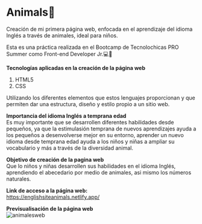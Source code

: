 # Animals🐻
Creación de mi primera página web, enfocada en el aprendizaje del idioma Inglés a través de animales, ideal para niños.

Esta es una práctica realizada en el Bootcamp de Tecnolochicas PRO Summer como Front-end Developer Jr.💻💜

**Tecnologías aplicadas en la creación de la página web**
1. HTML5
2. CSS


Utilizando los diferentes elementos que estos lenguajes proporcionan y que permiten dar una estructura, diseño y estilo propio a un sitio web.
<br>

**Importancia del idioma Inglés a temprana edad**
<br>
Es muy importante que se desarrollen diferentes habilidades desde pequeños, ya que la estimulasión temprana de nuevos aprendizajes ayuda 
a los pequeños a desenvolverse mejor en su entorno, aprender un nuevo idioma desde temprana edad ayuda a los niños y niñas a ampliar su vocabulario y más a través de la diversidad animal.

**Objetivo de creación de la pagina web**
<br>
Que lo niños y niñas desarrollen sus habilidades en el idioma Inglés, aprendiendo el abecedario por medio de animales, asi mismo los números naturales. 

**Link de acceso a la página web:**
<br>
https://englishsiteanimals.netlify.app/ 

**Previsualisación de la página web**
<br>
![animalesweb](https://github.com/ImeldaChavez/English_Animals/assets/124759407/34146fd7-5b83-4600-88c3-399837728e47)
